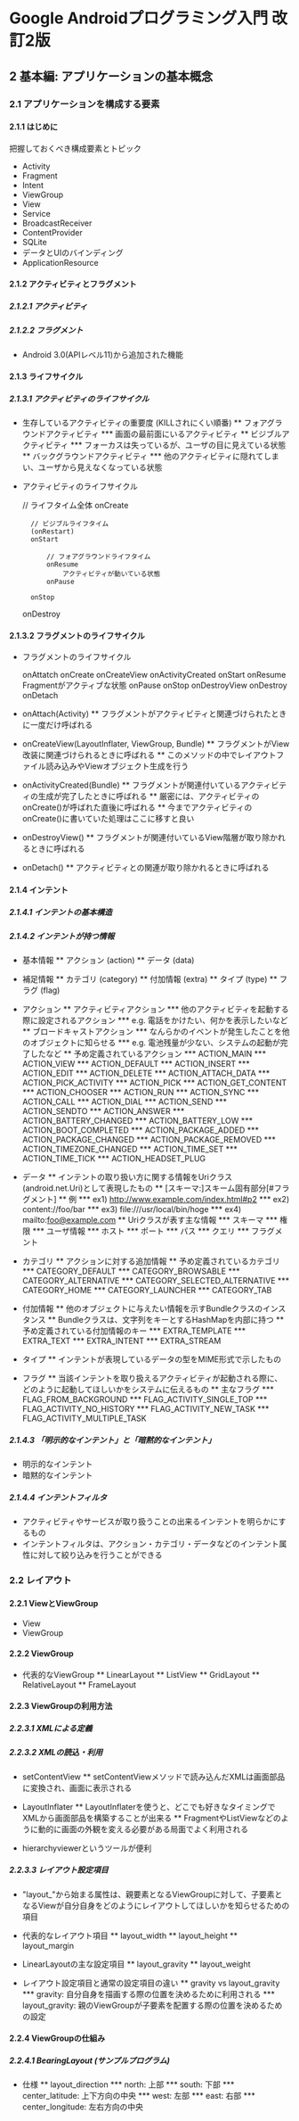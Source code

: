 Google Androidプログラミング入門 改訂2版
========================================

## 2 基本編: アプリケーションの基本概念

### 2.1 アプリケーションを構成する要素

#### 2.1.1 はじめに

把握しておくべき構成要素とトピック

* Activity
* Fragment
* Intent
* ViewGroup
* View
* Service
* BroadcastReceiver
* ContentProvider
* SQLite
* データとUIのバインディング
* ApplicationResource

#### 2.1.2 アクティビティとフラグメント

##### 2.1.2.1 アクティビティ

##### 2.1.2.2 フラグメント

* Android 3.0(APIレベル11)から追加された機能

#### 2.1.3 ライフサイクル

##### 2.1.3.1 アクティビティのライフサイクル

* 生存しているアクティビティの重要度 (KILLされにくい順番)
** フォアグラウンドアクティビティ
*** 画面の最前面にいるアクティビティ
** ビジブルアクティビティ
*** フォーカスは失っているが、ユーザの目に見えている状態
** バックグラウンドアクティビティ
*** 他のアクティビティに隠れてしまい、ユーザから見えなくなっている状態

* アクティビティのライフサイクル

    // ライフタイム全体
    onCreate
    
        // ビジブルライフタイム
        (onRestart)
        onStart
    
            // フォアグラウンドライフタイム
            onResume
                アクティビティが動いている状態
            onPause
    
        onStop
    
    onDestroy

#### 2.1.3.2 フラグメントのライフサイクル

* フラグメントのライフサイクル

    onAttatch
        onCreate
            onCreateView
            onActivityCreated
                onStart
                    onResume
                        Fragmentがアクティブな状態
                    onPause
                onStop
            onDestroyView
        onDestroy
    onDetach

* onAttach(Activity)
** フラグメントがアクティビティと関連づけられたときに一度だけ呼ばれる
* onCreateView(LayoutInflater, ViewGroup, Bundle)
** フラグメントがView改装に関連づけられるときに呼ばれる
** このメソッドの中でレイアウトファイル読み込みやViewオブジェクト生成を行う
* onActivityCreated(Bundle)
** フラグメントが関連付いているアクティビティの生成が完了したときに呼ばれる
** 厳密には、アクティビティのonCreate()が呼ばれた直後に呼ばれる
** 今までアクティビティのonCreate()に書いていた処理はここに移すと良い
* onDestroyView()
** フラグメントが関連付いているView階層が取り除かれるときに呼ばれる
* onDetach()
** アクティビティとの関連が取り除かれるときに呼ばれる

#### 2.1.4 インテント

##### 2.1.4.1 インテントの基本構造

##### 2.1.4.2 インテントが持つ情報

* 基本情報
** アクション (action)
** データ (data)
* 補足情報
** カテゴリ (category)
** 付加情報 (extra)
** タイプ (type)
** フラグ (flag)

* アクション
** アクティビティアクション
*** 他のアクティビティを起動する際に設定されるアクション
*** e.g. 電話をかけたい、何かを表示したいなど
** ブロードキャストアクション
*** なんらかのイベントが発生したことを他のオブジェクトに知らせる
*** e.g. 電池残量が少ない、システムの起動が完了したなど
** 予め定義されているアクション
*** ACTION_MAIN
*** ACTION_VIEW
*** ACTION_DEFAULT
*** ACTION_INSERT
*** ACTION_EDIT
*** ACTION_DELETE
*** ACTION_ATTACH_DATA
*** ACTION_PICK_ACTIVITY
*** ACTION_PICK
*** ACTION_GET_CONTENT
*** ACTION_CHOOSER
*** ACTION_RUN
*** ACTION_SYNC
*** ACTION_CALL
*** ACTION_DIAL
*** ACTION_SEND
*** ACTION_SENDTO
*** ACTION_ANSWER
*** ACTION_BATTERY_CHANGED
*** ACTION_BATTERY_LOW
*** ACTION_BOOT_COMPLETED
*** ACTION_PACKAGE_ADDED
*** ACTION_PACKAGE_CHANGED
*** ACTION_PACKAGE_REMOVED
*** ACTION_TIMEZONE_CHANGED
*** ACTION_TIME_SET
*** ACTION_TIME_TICK
*** ACTION_HEADSET_PLUG

* データ
** インテントの取り扱い方に関する情報をUriクラス(android.net.Uri)として表現したもの
** [スキーマ:]スキーム固有部分[#フラグメント]
** 例
*** ex1) http://www.example.com/index.html#p2
*** ex2) content://foo/bar
*** ex3) file:///usr/local/bin/hoge
*** ex4) mailto:foo@example.com
** Uriクラスが表す主な情報
*** スキーマ
*** 権限
*** ユーザ情報
*** ホスト
*** ポート
*** パス
*** クエリ
*** フラグメント

* カテゴリ
** アクションに対する追加情報
** 予め定義されているカテゴリ
*** CATEGORY_DEFAULT
*** CATEGORY_BROWSABLE
*** CATEGORY_ALTERNATIVE
*** CATEGORY_SELECTED_ALTERNATIVE
*** CATEGORY_HOME
*** CATEGORY_LAUNCHER
*** CATEGORY_TAB

* 付加情報
** 他のオブジェクトに与えたい情報を示すBundleクラスのインスタンス
** Bundleクラスは、文字列をキーとするHashMapを内部に持つ
** 予め定義されている付加情報のキー
*** EXTRA_TEMPLATE
*** EXTRA_TEXT
*** EXTRA_INTENT
*** EXTRA_STREAM

* タイプ
** インテントが表現しているデータの型をMIME形式で示したもの

* フラグ
** 当該インテントを取り扱えるアクティビティが起動される際に、どのように起動してほしいかをシステムに伝えるもの
** 主なフラグ
*** FLAG_FROM_BACKGROUND
*** FLAG_ACTIVITY_SINGLE_TOP
*** FLAG_ACTIVITY_NO_HISTORY
*** FLAG_ACTIVITY_NEW_TASK
*** FLAG_ACTIVITY_MULTIPLE_TASK

##### 2.1.4.3 「明示的なインテント」と「暗黙的なインテント」

* 明示的なインテント
* 暗黙的なインテント

##### 2.1.4.4 インテントフィルタ

* アクティビティやサービスが取り扱うことの出来るインテントを明らかにするもの
* インテントフィルタは、アクション・カテゴリ・データなどのインテント属性に対して絞り込みを行うことができる

### 2.2 レイアウト

#### 2.2.1 ViewとViewGroup

* View
* ViewGroup

#### 2.2.2 ViewGroup

* 代表的なViewGroup
** LinearLayout
** ListView
** GridLayout
** RelativeLayout
** FrameLayout

#### 2.2.3 ViewGroupの利用方法

##### 2.2.3.1 XMLによる定義

##### 2.2.3.2 XMLの読込・利用

* setContentView
** setContentViewメソッドで読み込んだXMLは画面部品に変換され、画面に表示される

* LayoutInflater
** LayoutInflaterを使うと、どこでも好きなタイミングでXMLから画面部品を構築することが出来る
** FragmentやListViewなどのように動的に画面の外観を変える必要がある局面でよく利用される

* hierarchyviewerというツールが便利

##### 2.2.3.3 レイアウト設定項目

* "layout_"から始まる属性は、親要素となるViewGroupに対して、子要素となるViewが自分自身をどのようにレイアウトしてほしいかを知らせるための項目

* 代表的なレイアウト項目
** layout_width
** layout_height
** layout_margin

* LinearLayoutの主な設定項目
** layout_gravity
** layout_weight

* レイアウト設定項目と通常の設定項目の違い
** gravity vs layout_gravity
*** gravity: 自分自身を描画する際の位置を決めるために利用される
*** layout_gravity: 親のViewGroupが子要素を配置する際の位置を決めるための設定

#### 2.2.4 ViewGroupの仕組み

##### 2.2.4.1 BearingLayout (サンプルプログラム)

* 仕様
** layout_direction
*** north: 上部
*** south: 下部
*** center_latitude: 上下方向の中央
*** west: 左部
*** east: 右部
*** center_longitude: 左右方向の中央


